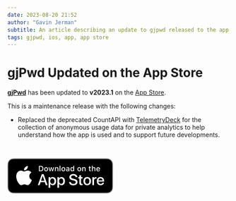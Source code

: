 ```yaml
---
date: 2023-08-20 21:52
author: "Gavin Jerman"
subtitle: An article describing an update to gjpwd released to the app store.
tags: gjpwd, ios, app, app store
---
```


# gjPwd Updated on the App Store

[**gjPwd**](/projects/gjPwd) has been updated to **v2023.1** on the [App Store](https://apps.apple.com/gb/app/gjpwd/id1532589670?platform=iphone).

This is a maintenance release with the following changes:
- Replaced the deprecated CountAPI with [TelemetryDeck](https://telemetrydeck.com/) for the collection of anonymous usage data for private analytics to help understand how the app is used and to support future developments.
<br>

[![download](/images/Download_on_the_App_Store_Badge_US-UK_RGB_blk_092917.svg)](https://apps.apple.com/gb/app/gjpwd/id1532589670?platform=iphone)
